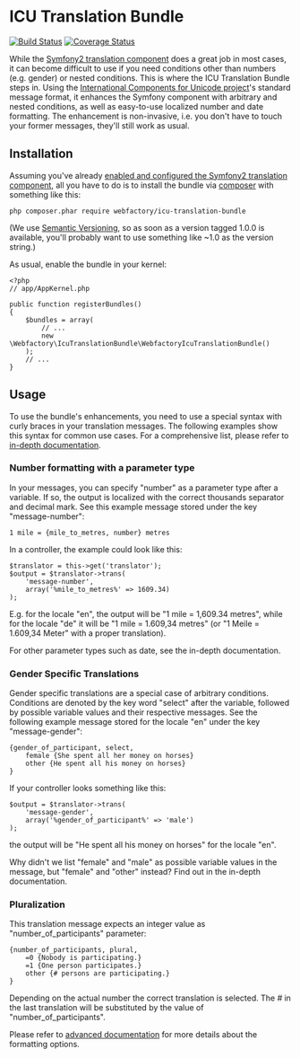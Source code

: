 # ICU Translation Bundle #

[![Build Status](https://travis-ci.org/webfactory/icu-translation-bundle.png?branch=master)](https://travis-ci.org/webfactory/icu-translation-bundle)
[![Coverage Status](https://coveralls.io/repos/webfactory/icu-translation-bundle/badge.png?branch=master)](https://coveralls.io/r/webfactory/icu-translation-bundle?branch=master)

While the [Symfony2 translation component](http://symfony.com/doc/current/components/translation/index.html) does a
great job in most cases, it can become difficult to use if you need conditions other than numbers (e.g. gender) or
nested conditions. This is where the ICU Translation Bundle steps in. Using the [International Components for Unicode
project](http://site.icu-project.org/)'s standard message format, it enhances the Symfony component with arbitrary and
nested conditions, as well as easy-to-use localized number and date formatting. The enhancement is non-invasive, i.e.
you don't have to touch your former messages, they'll still work as usual.

## Installation ##

Assuming you've already [enabled and configured the Symfony2 translation component](http://symfony.com/doc/current/book/translation.html#book-translation-configuration),
all you have to do is to install the bundle via [composer](https://getcomposer.org) with something like this:

    php composer.phar require webfactory/icu-translation-bundle

(We use [Semantic Versioning](http://semver.org/), so as soon as a version tagged 1.0.0 is available, you'll probably
want to use something like ~1.0 as the version string.)

As usual, enable the bundle in your kernel:

    <?php
    // app/AppKernel.php

    public function registerBundles()
    {
        $bundles = array(
            // ...
            new \Webfactory\IcuTranslationBundle\WebfactoryIcuTranslationBundle()
        );
        // ...
    }

## Usage ##

To use the bundle's enhancements, you need to use a special syntax with curly braces in your translation messages. The
following examples show this syntax for common use cases. For a comprehensive list, please refer to [in-depth
documentation](Resources/doc/index.rst).

### Number formatting with a parameter type ###

In your messages, you can specify "number" as a parameter type after a variable. If so, the output is localized with the
correct thousands separator and decimal mark. See this example message stored under the key "message-number":

    1 mile = {mile_to_metres, number} metres

In a controller, the example could look like this:

    $translator = this->get('translator');
    $output = $translator->trans(
        'message-number',
        array('%mile_to_metres%' => 1609.34)
    );

E.g. for the locale "en", the output will be "1 mile = 1,609.34 metres", while for the locale "de" it will be "1 mile =
1.609,34 metres" (or "1 Meile = 1.609,34 Meter" with a proper translation).

For other parameter types such as date, see the in-depth documentation.

### Gender Specific Translations ###

Gender specific translations are a special case of arbitrary conditions. Conditions are denoted by the key word "select"
after the variable, followed by possible variable values and their respective messages. See the following example
message stored for the locale "en" under the key "message-gender":

    {gender_of_participant, select,
        female {She spent all her money on horses}
        other {He spent all his money on horses}
    }

If your controller looks something like this:

    $output = $translator->trans(
        'message-gender',
        array('%gender_of_participant%' => 'male')
    );

the output will be "He spent all his money on horses" for the locale "en".

Why didn't we list "female" and "male" as possible variable values in the message, but "female" and "other" instead?
Find out in the in-depth documentation.

### Pluralization ###

This translation message expects an integer value as "number_of_participants" parameter:

    {number_of_participants, plural,
        =0 {Nobody is participating.}
        =1 {One person participates.}
        other {# persons are participating.}
    }

Depending on the actual number the correct translation is selected. The *#* in
the last translation will be substituted by the value of "number_of_participants".

Please refer to [advanced documentation](Resources/doc/index.rst) for more details about the formatting options.